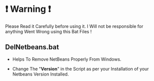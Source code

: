 
# :exclamation: Warning :exclamation:

Please Read it Carefully before using it. I Will not be responsible for anything Went Wrong using this Bat Files !

## DelNetbeans.bat

- Helps To Remove NetBeans Properly From Windows.

- Change The "**Version**" in the Script as per your Installation of your Netbeans Version Installed.